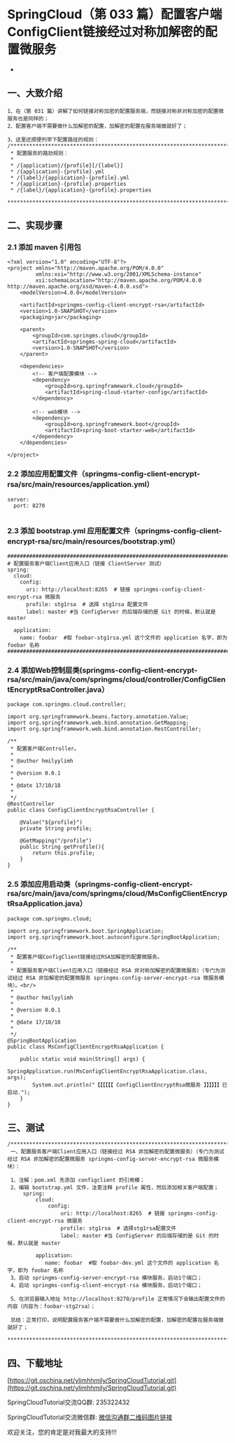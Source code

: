 # SpringCloud（第 033 篇）配置客户端ConfigClient链接经过对称加解密的配置微服务
-

## 一、大致介绍

``` 
1、在（第 031 篇）讲解了如何链接对称加密的配置服务端，而链接对称非对称加密的配置微服务也是同样的；
2、配置客户端不需要做什么加解密的配置，加解密的配置在服务端做就好了；

3、这里还顺便列举下配置路径的规则：
/****************************************************************************************
 * 配置服务的路劲规则：
 *
 * /{application}/{profile}[/{label}]
 * /{application}-{profile}.yml
 * /{label}/{application}-{profile}.yml
 * /{application}-{profile}.properties
 * /{label}/{application}-{profile}.properties
 ****************************************************************************************/
```


## 二、实现步骤

### 2.1 添加 maven 引用包
``` 
<?xml version="1.0" encoding="UTF-8"?>
<project xmlns="http://maven.apache.org/POM/4.0.0"
         xmlns:xsi="http://www.w3.org/2001/XMLSchema-instance"
         xsi:schemaLocation="http://maven.apache.org/POM/4.0.0 http://maven.apache.org/xsd/maven-4.0.0.xsd">
    <modelVersion>4.0.0</modelVersion>

    <artifactId>springms-config-client-encrypt-rsa</artifactId>
    <version>1.0-SNAPSHOT</version>
    <packaging>jar</packaging>

    <parent>
        <groupId>com.springms.cloud</groupId>
        <artifactId>springms-spring-cloud</artifactId>
        <version>1.0-SNAPSHOT</version>
    </parent>

    <dependencies>
        <!-- 客户端配置模块 -->
        <dependency>
            <groupId>org.springframework.cloud</groupId>
            <artifactId>spring-cloud-starter-config</artifactId>
        </dependency>

        <!-- web模块 -->
        <dependency>
            <groupId>org.springframework.boot</groupId>
            <artifactId>spring-boot-starter-web</artifactId>
        </dependency>
    </dependencies>

</project>
```


### 2.2 添加应用配置文件（springms-config-client-encrypt-rsa/src/main/resources/application.yml）
``` 
server:
  port: 8270


```





### 2.3 添加 bootstrap.yml 应用配置文件（springms-config-client-encrypt-rsa/src/main/resources/bootstrap.yml）
``` 
#####################################################################################################
# 配置服务客户端Client应用入口（链接 ClientServer 测试）
spring:
  cloud:
    config:
      uri: http://localhost:8265  # 链接 springms-config-client-encrypt-rsa 微服务
      profile: stg1rsa  # 选择 stg1rsa 配置文件
      label: master #当 ConfigServer 的后端存储的是 Git 的时候，默认就是 master

  application:
    name: foobar  #取 foobar-stg1rsa.yml 这个文件的 application 名字，即为 foobar 名称
#####################################################################################################

```


### 2.4 添加Web控制层类(springms-config-client-encrypt-rsa/src/main/java/com/springms/cloud/controller/ConfigClientEncryptRsaController.java）
``` 
package com.springms.cloud.controller;

import org.springframework.beans.factory.annotation.Value;
import org.springframework.web.bind.annotation.GetMapping;
import org.springframework.web.bind.annotation.RestController;

/**
 * 配置客户端Controller。
 *
 * @author hmilyylimh
 *
 * @version 0.0.1
 *
 * @date 17/10/18
 *
 */
@RestController
public class ConfigClientEncryptRsaController {

    @Value("${profile}")
    private String profile;

    @GetMapping("/profile")
    public String getProfile(){
        return this.profile;
    }
}

```


### 2.5 添加应用启动类（springms-config-client-encrypt-rsa/src/main/java/com/springms/cloud/MsConfigClientEncryptRsaApplication.java）
``` 
package com.springms.cloud;

import org.springframework.boot.SpringApplication;
import org.springframework.boot.autoconfigure.SpringBootApplication;

/**
 * 配置客户端ConfigClient链接经过RSA加解密的配置微服务。
 *
 * 配置服务客户端Client应用入口（链接经过 RSA 非对称加解密的配置微服务）（专门为测试经过 RSA 非加解密的配置微服务 springms-config-server-encrypt-rsa 微服务模块）。<br/>
 *
 * @author hmilyylimh
 *
 * @version 0.0.1
 *
 * @date 17/10/18
 *
 */
@SpringBootApplication
public class MsConfigClientEncryptRsaApplication {

    public static void main(String[] args) {
        SpringApplication.run(MsConfigClientEncryptRsaApplication.class, args);
        System.out.println("【【【【【【 ConfigClientEncryptRsa微服务 】】】】】】已启动.");
    }
}
```

## 三、测试

``` 
/****************************************************************************************
 一、配置服务客户端Client应用入口（链接经过 RSA 非加解密的配置微服务）（专门为测试经过 RSA 非加解密的配置微服务 springms-config-server-encrypt-rsa 微服务模块）：

 1、注解：pom.xml 先添加 configclient 的引用模；
 2、编辑 bootstrap.yml 文件，注意注释 profile 属性，然后添加相关客户端配置；
     spring:
         cloud:
             config:
                 uri: http://localhost:8265  # 链接 springms-config-client-encrypt-rsa 微服务
                 profile: stg1rsa  # 选择stg1rsa配置文件
                 label: master #当 ConfigServer 的后端存储的是 Git 的时候，默认就是 master
        
         application:
            name: foobar  #取 foobar-dev.yml 这个文件的 application 名字，即为 foobar 名称
 3、启动 springms-config-server-encrypt-rsa 模块服务，启动1个端口；
 4、启动 springms-config-client-encrypt-rsa 模块服务，启动1个端口；

 5、在浏览器输入地址 http://localhost:8270/profile 正常情况下会输出配置文件的内容（内容为：foobar-stg2rsa）；

 总结：正常打印，说明配置服务客户端不需要做什么加解密的配置，加解密的配置在服务端做就好了；
 ****************************************************************************************/
```


## 四、下载地址

[https://git.oschina.net/ylimhhmily/SpringCloudTutorial.git](https://git.oschina.net/ylimhhmily/SpringCloudTutorial.git)

SpringCloudTutorial交流QQ群: 235322432

SpringCloudTutorial交流微信群: [微信沟通群二维码图片链接](https://gitee.com/ylimhhmily/SpringCloudTutorial/blob/master/doc/qrcode/SpringCloudWeixinQrcode.png)

欢迎关注，您的肯定是对我最大的支持!!!




























